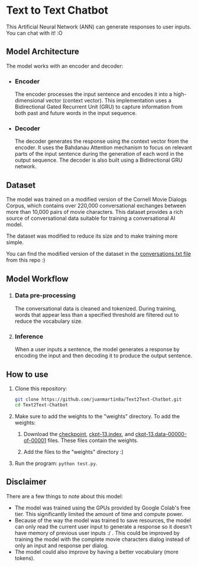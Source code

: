 # Text to Text Chatbot
This Artificial Neural Network (ANN) can generate responses to user inputs. You can chat with it! :O

## Model Architecture
  The model works with an encoder and decoder:
  - ### Encoder

    The encoder processes the input sentence and encodes it into a high-dimensional vector (context vector). This implementation uses a Bidirectional Gated Recurrent Unit (GRU) to capture information from both past and future words in the input sequence.

  - ### Decoder
  
    The decoder generates the response using the context vector from the encoder. It uses the Bahdanau Attention mechanism to focus on relevant parts of the input sentence during the generation of each word in the output sequence. The decoder is also built using a Bidirectional GRU network.

## Dataset
The model was trained on a modified version of the Cornell Movie Dialogs Corpus, which contains over 220,000 conversational exchanges between more than 10,000 pairs of movie characters. This dataset provides a rich source of conversational data suitable for training a conversational AI model.

The dataset was modified to reduce its size and to make training more simple.

You can find the modified version of the dataset in the [conversations.txt file](https://github.com/juanmartin8a/Text2Text-Chatbot/blob/main/conversations.txt) from this repo :)

## Model Workflow
  1. ### Data pre-processing
      The conversational data is cleaned and tokenized. During training, words that appear less than a specified threshold are filtered out to reduce the vocabulary size.

  2. ### Inference
      When a user inputs a sentence, the model generates a response by encoding the input and then decoding it to produce the output sentence.

## How to use

  1. Clone this repository:
     ```bash
     git clone https://github.com/juanmartin8a/Text2Text-Chatbot.git
     cd Text2Text-Chatbot

  2. Make sure to add the weights to the "weights" directory. To add the weights:
     
      1. Download the [checkpoint](https://drive.google.com/file/d/1LyOLic348znugoMWDB4GZEn-LuZaAxLE/view?usp=sharing), [ckpt-13.index](https://drive.google.com/file/d/1s_cbZErw3PXg45WXMn6Ep4cv0yJhV2SM/view?usp=sharing), and [ckpt-13.data-00000-of-00001](https://drive.google.com/file/d/1lUQ-1gP66HeikvwB9f9eqPSybdQ-pOhq/view?usp=sharing) files. These files contain the weights.
     
      2. Add the files to the "weights" directory :)

  4. Run the program: `python test.py`.

## Disclaimer
There are a few things to note about this model:
  - The model was trained using the GPUs provided by Google Colab's free tier. This significantly limited the amount of time and compute power.
  - Because of the way the model was trained to save resources, the model can only read the current user input to generate a response so it doesn't have memory of previous user inputs :/ . This could be improved by training the model with the complete movie characters dialog instead of only an input and response per dialog.
  - The model could also improve by having a better vocabulary (more tokens).
